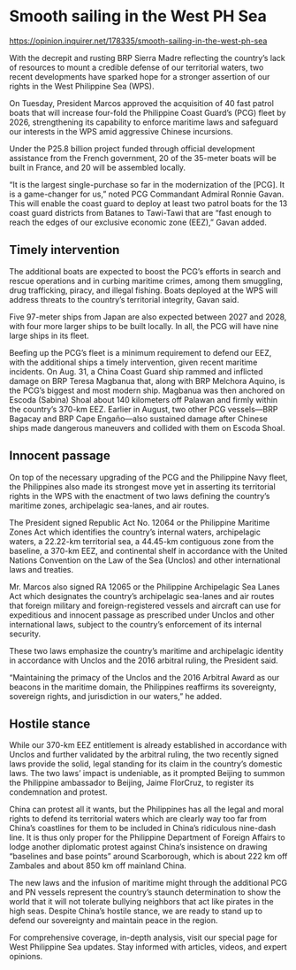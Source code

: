 # Smooth sailing in the West PH Sea

https://opinion.inquirer.net/178335/smooth-sailing-in-the-west-ph-sea





With the decrepit and rusting BRP Sierra Madre reflecting the country’s lack of resources to mount a credible defense of our territorial waters, two recent developments have sparked hope for a stronger assertion of our rights in the West Philippine Sea (WPS).

On Tuesday, President Marcos approved the acquisition of 40 fast patrol boats that will increase four-fold the Philippine Coast Guard’s (PCG) fleet by 2026, strengthening its capability to enforce maritime laws and safeguard our interests in the WPS amid aggressive Chinese incursions.

Under the P25.8 billion project funded through official development assistance from the French government, 20 of the 35-meter boats will be built in France, and 20 will be assembled locally.

“It is the largest single-purchase so far in the modernization of the [PCG]. It is a game-changer for us,” noted PCG Commandant Admiral Ronnie Gavan. This will enable the coast guard to deploy at least two patrol boats for the 13 coast guard districts from Batanes to Tawi-Tawi that are “fast enough to reach the edges of our exclusive economic zone (EEZ),” Gavan added.



##  Timely intervention



The additional boats are expected to boost the PCG’s efforts in search and rescue operations and in curbing maritime crimes, among them smuggling, drug trafficking, piracy, and illegal fishing. Boats deployed at the WPS will address threats to the country’s territorial integrity, Gavan said.

Five 97-meter ships from Japan are also expected between 2027 and 2028, with four more larger ships to be built locally. In all, the PCG will have nine large ships in its fleet.

Beefing up the PCG’s fleet is a minimum requirement to defend our EEZ, with the additional ships a timely intervention, given recent maritime incidents. On Aug. 31, a China Coast Guard ship rammed and inflicted damage on BRP Teresa Magbanua that, along with BRP Melchora Aquino, is the PCG’s biggest and most modern ship. Magbanua was then anchored on Escoda (Sabina) Shoal about 140 kilometers off Palawan and firmly within the country’s 370-km EEZ. Earlier in August, two other PCG vessels—BRP Bagacay and BRP Cape Engaño—also sustained damage after Chinese ships made dangerous maneuvers and collided with them on Escoda Shoal.



##  Innocent passage



On top of the necessary upgrading of the PCG and the Philippine Navy fleet, the Philippines also made its strongest move yet in asserting its territorial rights in the WPS with the enactment of two laws defining the country’s maritime zones, archipelagic sea-lanes, and air routes.

The President signed Republic Act No. 12064 or the Philippine Maritime Zones Act which identifies the country’s internal waters, archipelagic waters, a 22.22-km territorial sea, a 44.45-km contiguous zone from the baseline, a 370-km EEZ, and continental shelf in accordance with the United Nations Convention on the Law of the Sea (Unclos) and other international laws and treaties.

Mr. Marcos also signed RA 12065 or the Philippine Archipelagic Sea Lanes Act which designates the country’s archipelagic sea-lanes and air routes that foreign military and foreign-registered vessels and aircraft can use for expeditious and innocent passage as prescribed under Unclos and other international laws, subject to the country’s enforcement of its internal security.

These two laws emphasize the country’s maritime and archipelagic identity in accordance with Unclos and the 2016 arbitral ruling, the President said.

“Maintaining the primacy of the Unclos and the 2016 Arbitral Award as our beacons in the maritime domain, the Philippines reaffirms its sovereignty, sovereign rights, and jurisdiction in our waters,” he added.



##  Hostile stance



While our 370-km EEZ entitlement is already established in accordance with Unclos and further validated by the arbitral ruling, the two recently signed laws provide the solid, legal standing for its claim in the country’s domestic laws. The two laws’ impact is undeniable, as it prompted Beijing to summon the Philippine ambassador to Beijing, Jaime FlorCruz, to register its condemnation and protest.

China can protest all it wants, but the Philippines has all the legal and moral rights to defend its territorial waters which are clearly way too far from China’s coastlines for them to be included in China’s ridiculous nine-dash line. It is thus only proper for the Philippine Department of Foreign Affairs to lodge another diplomatic protest against China’s insistence on drawing “baselines and base points” around Scarborough, which is about 222 km off Zambales and about 850 km off mainland China.

The new laws and the infusion of maritime might through the additional PCG and PN vessels represent the country’s staunch determination to show the world that it will not tolerate bullying neighbors that act like pirates in the high seas. Despite China’s hostile stance, we are ready to stand up to defend our sovereignty and maintain peace in the region.


For comprehensive coverage, in-depth analysis, visit our special page for West Philippine Sea updates. Stay informed with articles, videos, and expert opinions.
